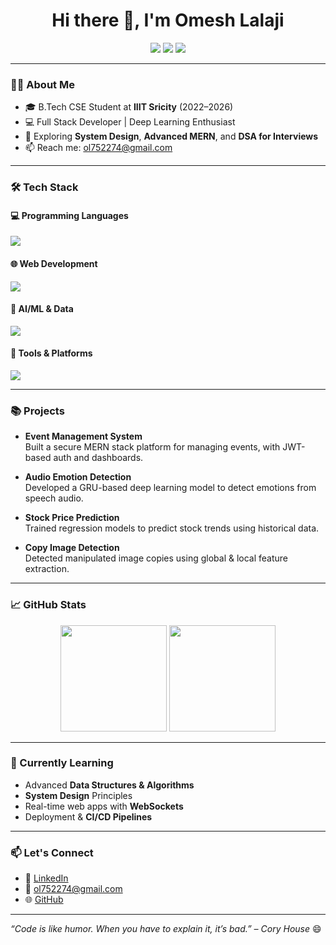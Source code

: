 <h1 align="center">Hi there 👋, I'm Omesh Lalaji</h1>
<p align="center">
  <a href="mailto:ol752274@gmail.com"><img src="https://img.shields.io/badge/Email-ol752274@gmail.com-red?style=flat-square&logo=gmail"></a>
  <a href="https://linkedin.com/in/omesh-lalaji"><img src="https://img.shields.io/badge/LinkedIn-Omesh%20Lalaji-blue?style=flat-square&logo=linkedin"></a>
  <a href="https://github.com/ol752274"><img src="https://img.shields.io/github/followers/ol752274?label=Follow&style=social"></a>
</p>

---

### 👨‍💻 About Me

- 🎓 B.Tech CSE Student at **IIIT Sricity** (2022–2026)
- 💻 Full Stack Developer | Deep Learning Enthusiast
- 🌱 Exploring **System Design**, **Advanced MERN**, and **DSA for Interviews**
- 📫 Reach me: [ol752274@gmail.com](mailto:ol752274@gmail.com)

---

### 🛠️ Tech Stack

#### 💻 Programming Languages
<p align="left">
  <img src="https://skillicons.dev/icons?i=python,java,js,c,sql" />
</p>

#### 🌐 Web Development
<p align="left">
  <img src="https://skillicons.dev/icons?i=html,css,react,nodejs,express,mongodb" />
</p>

#### 🤖 AI/ML & Data
<p align="left">
  <img src="https://skillicons.dev/icons?i=tensorflow,keras,numpy,pandas" />
</p>

#### 🧰 Tools & Platforms
<p align="left">
  <img src="https://skillicons.dev/icons?i=git,github,vscode,linux" />
</p>

---

### 📚 Projects

- **Event Management System**  
  Built a secure MERN stack platform for managing events, with JWT-based auth and dashboards.

- **Audio Emotion Detection**  
  Developed a GRU-based deep learning model to detect emotions from speech audio.

- **Stock Price Prediction**  
  Trained regression models to predict stock trends using historical data.

- **Copy Image Detection**  
  Detected manipulated image copies using global & local feature extraction.

---

### 📈 GitHub Stats

<p align="center">
  <img src="https://github-readme-stats.vercel.app/api?username=ol752274&show_icons=true&theme=radical&count_private=true" height="170" />
  <img src="https://github-readme-stats.vercel.app/api/top-langs/?username=ol752274&layout=compact&theme=radical" height="170" />
</p>

---

### 🧠 Currently Learning

- Advanced **Data Structures & Algorithms**
- **System Design** Principles
- Real-time web apps with **WebSockets**
- Deployment & **CI/CD Pipelines**

---

### 📫 Let's Connect

- 💼 [LinkedIn](https://linkedin.com/in/omesh-lalaji)  
- 📧 [ol752274@gmail.com](mailto:ol752274@gmail.com)  
- 🌐 [GitHub](https://github.com/ol752274)

---

_“Code is like humor. When you have to explain it, it’s bad.” – Cory House_ 😄
